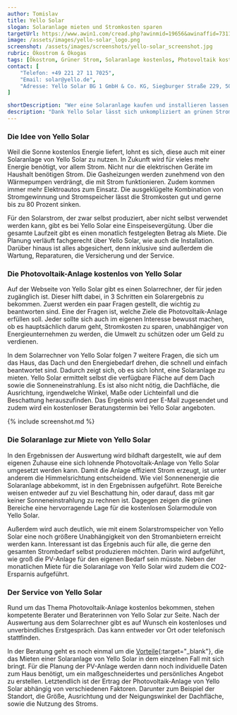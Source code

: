 ```yaml
---
author: Tomislav
title: Yello Solar
slogan: Solaranlage mieten und Stromkosten sparen
targetUrl: https://www.awin1.com/cread.php?awinmid=19656&awinaffid=731132
image: /assets/images/yello-solar_logo.png
screenshot: /assets/images/screenshots/yello-solar_screenshot.jpg
rubric: Ökostrom & Ökogas
tags: [Ökostrom, Grüner Strom, Solaranlage kostenlos, Photovoltaik kostenlos, Solaranlage mieten, PV-Anlage mieten]
contact: [
    "Telefon: +49 221 27 11 7025",
    "Email: solar@yello.de",
    "Adresse: Yello Solar BG 1 GmbH & Co. KG, Siegburger Straße 229, 50679 Köln"
]

shortDescription: "Wer eine Solaranlage kaufen und installieren lassen möchte, muss erst viel Geld in die Hand nehmen und Zeit sowie Arbeit hineinstecken. Einfacher ist es, eine Solaranlage zu mieten."
description: "Dank Yello Solar lässt sich unkompliziert an grünen Strom aus der eigenen Produktion kommen. Der Strom kann entweder selbst genutzt, gespeichert, oder ins Netz eingespeist werden. Genau genommen ist es deshalb eigentlich eine Pacht, denn die Stromerträge der Anlage können von denen, die sie pachten, selbstbestimmt verwendet werden. Dabei ist nicht nur die Solaranlage kostenlos, Yello Solar stellt auch Berater und Beraterinnen zur Seite, um die optimale Ausstattung zu erhalten. Während der Laufzeit ist außerdem immer ein Ansprechpartner an der Seite. Die Leistung der PV-Anlage wird überwacht und im Schadensfall repariert. Den Betrag für die Miete können alle Interessierten auf der Webseite berechnen lassen."
---
```


### Die Idee von Yello Solar

Weil die Sonne kostenlos Energie liefert, lohnt es sich, diese auch mit einer Solaranlage von Yello Solar zu nutzen. In Zukunft wird für vieles mehr Energie benötigt, vor allem Strom. Nicht nur die elektrischen Geräte im Haushalt benötigen Strom. Die Gasheizungen werden zunehmend von den Wärmepumpen verdrängt, die mit Strom funktionieren. Zudem kommen immer mehr Elektroautos zum Einsatz. Die ausgeklügelte Kombination von Stromgewinnung und Stromspeicher lässt die Stromkosten gut und gerne bis zu 80 Prozent sinken.

Für den Solarstrom, der zwar selbst produziert, aber nicht selbst verwendet werden kann, gibt es bei Yello Solar eine Einspeisevergütung. Über die gesamte Laufzeit gibt es einen monatlich festgelegten Betrag als Miete. Die Planung verläuft fachgerecht über Yello Solar, wie auch die Installation. Darüber hinaus ist alles abgesichert, denn inklusive sind außerdem die Wartung, Reparaturen, die Versicherung und der Service.

### Die Photovoltaik-Anlage kostenlos von Yello Solar

Auf der Webseite von Yello Solar gibt es einen Solarrechner, der für jeden zugänglich ist. Dieser hilft dabei, in 3 Schritten ein Solarergebnis zu bekommen. Zuerst werden ein paar Fragen gestellt, die wichtig zu beantworten sind. Eine der Fragen ist, welche Ziele die Photovoltaik-Anlage erfüllen soll. Jeder sollte sich auch im eigenen Interesse bewusst machen, ob es hauptsächlich darum geht, Stromkosten zu sparen, unabhängiger von Energieunternehmen zu werden, die Umwelt zu schützen oder um Geld zu verdienen.

In dem Solarrechner von Yello Solar folgen 7 weitere Fragen, die sich um das Haus, das Dach und den Energiebedarf drehen, die schnell und einfach beantwortet sind. Dadurch zeigt sich, ob es sich lohnt, eine Solaranlage zu mieten. Yello Solar ermittelt selbst die verfügbare Fläche auf dem Dach sowie die Sonneneinstrahlung. Es ist also nicht nötig, die Dachfläche, die Ausrichtung, irgendwelche Winkel, Maße oder Lichteinfall und die Beschattung herauszufinden. Das Ergebnis wird per E-Mail zugesendet und zudem wird ein kostenloser Beratungstermin bei Yello Solar angeboten.

{% include screenshot.md %}

### Die Solaranlage zur Miete von Yello Solar

In den Ergebnissen der Auswertung wird bildhaft dargestellt, wie auf dem eigenen Zuhause eine sich lohnende Photovoltaik-Anlage von Yello Solar umgesetzt werden kann. Damit die Anlage effizient Strom erzeugt, ist unter anderem die Himmelsrichtung entscheidend. Wie viel Sonnenenergie die Solaranlage abbekommt, ist in den Ergebnissen aufgeführt. Rote Bereiche weisen entweder auf zu viel Beschattung hin, oder darauf, dass mit gar keiner Sonneneinstrahlung zu rechnen ist. Dagegen zeigen die grünen Bereiche eine hervorragende Lage für die kostenlosen Solarmodule von Yello Solar.

Außerdem wird auch deutlich, wie mit einem Solarstromspeicher von Yello Solar eine noch größere Unabhängigkeit von den Stromanbietern erreicht werden kann. Interessant ist das Ergebnis auch für alle, die gerne den gesamten Strombedarf selbst produzieren möchten. Darin wird aufgeführt, wie groß die PV-Anlage für den eigenen Bedarf sein müsste. Neben der monatlichen Miete für die Solaranlage von Yello Solar wird zudem die CO2-Ersparnis aufgeführt.

### Der Service von Yello Solar

Rund um das Thema Photovoltaik-Anlage kostenlos bekommen, stehen kompetente Berater und Beraterinnen von Yello Solar zur Seite. Nach der Auswertung aus dem Solarrechner gibt es auf Wunsch ein kostenloses und unverbindliches Erstgespräch. Das kann entweder vor Ort oder telefonisch stattfinden.

In der Beratung geht es noch einmal um die [Vorteile](https://www.yello.de/solar/solarvorteile/){:target="_blank"}, die das Mieten einer Solaranlage von Yello Solar in dem einzelnen Fall mit sich bringt. Für die Planung der PV-Anlage werden dann noch individuelle Daten zum Haus benötigt, um ein maßgeschneidertes und persönliches Angebot zu erstellen. Letztendlich ist der Ertrag der Photovoltaik-Anlage von Yello Solar abhängig von verschiedenen Faktoren. Darunter zum Beispiel der Standort, die Größe, Ausrichtung und der Neigungswinkel der Dachfläche, sowie die Nutzung des Stroms.